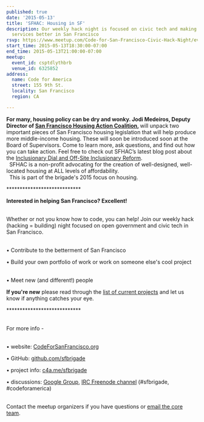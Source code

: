 ```yaml
---
published: true
date: '2015-05-13'
title: 'SFHAC: Housing in SF'
description: Our weekly hack night is focused on civic tech and making government
  services better in San Francisco
rsvp: https://www.meetup.com/Code-for-San-Francisco-Civic-Hack-Night/events/221843059/
start_time: 2015-05-13T18:30:00-07:00
end_time: 2015-05-13T21:00:00-07:00
meetup:
  event_id: csptdlythbrb
  venue_id: 6325852
address:
  name: Code for America
  street: 155 9th St.
  locality: San Francisco
  region: CA

---
```

<!-- imported via scripts/generate-events-from-meetup -->
<p><b>For many, housing policy can be dry and wonky. Jodi Medeiros, Deputy Director of <a href="http://www.sfhac.org/">San Francisco Housing Action Coalition</a>, </b>will unpack two important pieces of San Francisco housing legislation that will help produce more middle-income housing. These will soon be introduced soon at the Board of Supervisors. Come to learn more, ask questions, and find out how you can take action. Feel free to check out SFHAC’s latest blog post about the <a href="http://www.sfhac.org/housing-policy-update/">Inclusionary Dial and Off-Site Inclusionary Reform</a>.<br/> 
SFHAC is a non-profit advocating for the creation of well-designed, well-located housing at ALL levels of affordability.<br/> 
This is part of the brigade's 2015 focus on housing.<b><br/></b></p> <p>****************************<b><br/></b></p> <p><b>Interested in helping San Francisco? Excellent! </b></p> <p><br/>Whether or not you know how to code, you can help! Join our weekly hack (hacking = building) night focused on open government and civic tech in San Francisco.</p> <p><br/>• Contribute to the betterment of San Francisco</p> <p>• Build your own portfolio of work or work on someone else's cool project</p> <p><br/>• Meet new (and different!) people</p> <p><b>If you're new</b> please read through the <a href="http://codeforsanfrancisco.org/projects/">list of current projects</a> and let us know if anything catches your eye.</p> <p>****************************</p> <p><br/>For more info -</p> <p><br/>• website: <a href="http://www.codeforsanfrancisco.org">CodeForSanFrancisco.org</a></p> <p>• GitHub: <a href="https://www.github.com/sfbrigade">github.com/sfbrigade</a></p> <p>• project info: <a href="http://c4a.me/sfbrigade">c4a.me/sfbrigade</a></p> <p>• discussions: <a href="https://groups.google.com/forum/#!forum/code-for-san-francisco">Google Group</a>, <a href="http://webchat.freenode.net/">IRC Freenode channel</a> (#sfbrigade, #codeforamerica)</p> <p><br/>Contact the meetup organizers if you have questions or <a href="mailto:[masked]">email the core team</a>.</p> 

